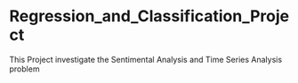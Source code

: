 # Regression_and_Classification_Project
This Project investigate the Sentimental Analysis and Time Series Analysis problem 
